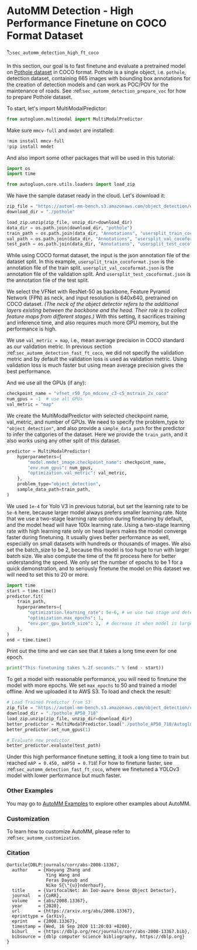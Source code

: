# AutoMM Detection - High Performance Finetune on COCO Format Dataset
:label:`sec_automm_detection_high_ft_coco`

In this section, our goal is to fast finetune and evaluate a pretrained model 
on [Pothole dataset](https://www.kaggle.com/datasets/andrewmvd/pothole-detection) in COCO format.
Pothole is a single object, i.e. `pothole`, detection dataset, containing 665 images with bounding box annotations
for the creation of detection models and can work as POC/POV for the maintenance of roads.
See :ref:`sec_automm_detection_prepare_voc` for how to prepare Pothole dataset.

To start, let's import MultiModalPredictor:

```python .input
from autogluon.multimodal import MultiModalPredictor
```

Make sure `mmcv-full` and `mmdet` are installed:
```python .input
!mim install mmcv-full
!pip install mmdet
```

And also import some other packages that will be used in this tutorial:

```python .input
import os
import time

from autogluon.core.utils.loaders import load_zip
```

We have the sample dataset ready in the cloud. Let's download it:

```python .input
zip_file = "https://automl-mm-bench.s3.amazonaws.com/object_detection/dataset/pothole.zip"
download_dir = "./pothole"

load_zip.unzip(zip_file, unzip_dir=download_dir)
data_dir = os.path.join(download_dir, "pothole")
train_path = os.path.join(data_dir, "Annotations", "usersplit_train_cocoformat.json")
val_path = os.path.join(data_dir, "Annotations", "usersplit_val_cocoformat.json")
test_path = os.path.join(data_dir, "Annotations", "usersplit_test_cocoformat.json")
```

While using COCO format dataset, the input is the json annotation file of the dataset split.
In this example, `usersplit_train_cocoformat.json` is the annotation file of the train split.
`usersplit_val_cocoformat.json` is the annotation file of the validation split.
And `usersplit_test_cocoformat.json` is the annotation file of the test split.

We select the VFNet with ResNet-50 as backbone, Feature Pyramid Network (FPN) as neck,
and input resolution is 640x640, pretrained on COCO dataset.
*(The neck of the object detector refers to the additional layers existing between the backbone and the head. 
Their role is to collect feature maps from different stages.)*
With this setting, it sacrifices training and inference time,
and also requires much more GPU memory,
but the performance is high. 

We use `val_metric = map`, i.e., mean average precision in COCO standard as our validation metric.
In previous section :ref:`sec_automm_detection_fast_ft_coco`,
we did not specify the validation metric and by default the validation loss is used as validation metric.
Using validation loss is much faster but using mean average precision gives the best performance.

And we use all the GPUs (if any):

```python .input
checkpoint_name = "vfnet_r50_fpn_mdconv_c3-c5_mstrain_2x_coco"
num_gpus = -1  # use all GPUs
val_metric = "map"
```

We create the MultiModalPredictor with selected checkpoint name, val_metric, and number of GPUs.
We need to specify the problem_type to `"object_detection"`,
and also provide a `sample_data_path` for the predictor to infer the catgories of the dataset.
Here we provide the `train_path`, and it also works using any other split of this dataset.

```python .input
predictor = MultiModalPredictor(
    hyperparameters={
        "model.mmdet_image.checkpoint_name": checkpoint_name,
        "env.num_gpus": num_gpus,
        "optimization.val_metric": val_metric,
    },
    problem_type="object_detection",
    sample_data_path=train_path,
)
```

We used `1e-4` for Yolo V3 in previous tutorial, 
but set the learning rate to be `5e-6` here, 
because larger model always prefers smaller learning rate.
Note that we use a two-stage learning rate option during finetuning by default,
and the model head will have 100x learning rate.
Using a two-stage learning rate with high learning rate only on head layers makes
the model converge faster during finetuning. It usually gives better performance as well,
especially on small datasets with hundreds or thousands of images.
We also set the batch_size to be 2, because this model is too huge to run with larger batch size.
We also compute the time of the fit process here for better understanding the speed.
We only set the number of epochs to be 1 for a quick demonstration, 
and to seriously finetune the model on this dataset we will need to set this to 20 or more.

```python .input
import time
start = time.time()
predictor.fit(
    train_path,
    hyperparameters={
        "optimization.learning_rate": 5e-6, # we use two stage and detection head has 100x lr
        "optimization.max_epochs": 1,
        "env.per_gpu_batch_size": 2,  # decrease it when model is large
    },
)
end = time.time()
```

Print out the time and we can see that it takes a long time even for one epoch.

```python .input
print("This finetuning takes %.2f seconds." % (end - start))
```

To get a model with reasonable performance, you will need to finetune the model with more epochs.
We set `max_epochs` to 50 and trained a model offline. And we uploaded it to AWS S3. 
To load and check the result:

```python .input
# Load Trained Predictor from S3
zip_file = "https://automl-mm-bench.s3.amazonaws.com/object_detection/checkpoints/pothole_AP50_718.zip"
download_dir = "./pothole_AP50_718"
load_zip.unzip(zip_file, unzip_dir=download_dir)
better_predictor = MultiModalPredictor.load("./pothole_AP50_718/AutogluonModels/ag-20221123_021130")
better_predictor.set_num_gpus(1)

# Evaluate new predictor
better_predictor.evaluate(test_path)
```

Under this high performance finetune setting, it took a long time to train but reached `mAP = 0.450, mAP50 = 0.718`!
For how to finetune faster,
see :ref:`sec_automm_detection_fast_ft_coco`, where we finetuned a YOLOv3 model with lower
performance but much faster.

### Other Examples

You may go to [AutoMM Examples](https://github.com/awslabs/autogluon/tree/master/examples/automm) to explore other examples about AutoMM.

### Customization
To learn how to customize AutoMM, please refer to :ref:`sec_automm_customization`.

### Citation

```
@article{DBLP:journals/corr/abs-2008-13367,
  author    = {Haoyang Zhang and
               Ying Wang and
               Feras Dayoub and
               Niko S{\"{u}}nderhauf},
  title     = {VarifocalNet: An IoU-aware Dense Object Detector},
  journal   = {CoRR},
  volume    = {abs/2008.13367},
  year      = {2020},
  url       = {https://arxiv.org/abs/2008.13367},
  eprinttype = {arXiv},
  eprint    = {2008.13367},
  timestamp = {Wed, 16 Sep 2020 11:20:03 +0200},
  biburl    = {https://dblp.org/rec/journals/corr/abs-2008-13367.bib},
  bibsource = {dblp computer science bibliography, https://dblp.org}
}
```
